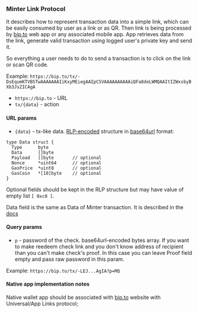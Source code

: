 ### Minter Link Protocol

It describes how to represent transaction data into a simple link, which can be easily consumed by user as a link or as QR. Then link is being processed by [bip.to](https://bip.to) web app or any associated mobile app. App retrieves data from the link, generate valid transaction using logged user's private key and send it.

So everything a user needs to do to send a transaction is to click on the link or scan QR code.  

Example:
`https://bip.to/tx/-DsEqumKTVBSTwAAAAAAAIiKxyMEiegAAIpCSVAAAAAAAAAAiQFa8deLWMQAAItIZWxsbyBXb3JsZICAgA`

- `https://bip.to` - URL
- `tx/{data}` - action

#### URL params
- `{data}` - tx-like data. [RLP-encoded](https://github.com/ethereum/wiki/wiki/RLP) structure in [base64url](https://base64.guru/standards/base64url) format:
```golang
type Data struct {  
  Type      byte
  Data      []byte
  Payload   []byte       // optional
  Nonce     *uint64      // optional
  GasPrice  *uint8       // optional
  GasCoin   *[10]byte    // optional
}
```

Optional fields should be kept in the RLP structure but may have value of empty list `[ 0xc0 ]`.

Data field is the same as Data of Minter transaction. It is described in the [docs](https://docs.minter.network/#section/Transactions)

#### Query params

- `p` - password of the check. base64url-encoded bytes array. If you want to make reedeem check link and you don't know address of recipient than you can't make check's proof. In this case you can leave Proof field empty and pass raw password in this param.

Example:
`https://bip.to/tx/-LEJ...AgIA?p=MQ`

#### Native app implementation notes

Native wallet app should be associated with [bip.to](https://bip.to) website with Universal/App Links protocol;

